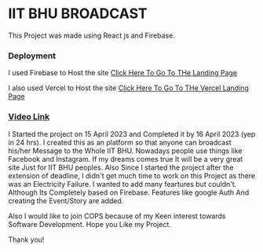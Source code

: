 # IIT BHU BROADCAST

This Project was made using React js and Firebase.

### Deployment
 
I used Firebase to Host the site [Click Here To Go To THe Landing Page](https://iit-bhu-broadcast.web.app/)

I also used Vercel to Host the site [Click Here To Go To THe Vercel Landing Page](https://iit-bhu-broadcast.vercel.app/)

### [Video Link](https://drive.google.com/file/d/1D5n6qKVRNDSVVPSmhbtA2XBJKMdXqO0f/view?usp=sharing)

I Started the project on 15 April 2023 and Completed it by 16 April 2023 (yep in 24 hrs). I created this as an platform so that anyone can broadcast his/her Message to the Whole IIT BHU. Nowadays people use things like Facebook and Instagram. If my dreams comes true It will be a very great site Just for IIT BHU peoples. Also Since I started the project after the extension of deadline, I didn't get much time to work on this Project as there was an Electricity Failure. I wanted to add many feartures but couldn't. Although Its Completely based on Firebase. Features like google Auth And creating the Event/Story are added.

Also I would like to join COPS because of my Keen interest towards Software Development. Hope you Like my Project.

Thank you!
